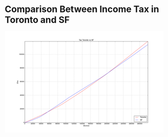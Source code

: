 # Comparison Between Income Tax in Toronto and SF

![Comparison for earning between 0-300k](https://github.com/bsurmanski/TorontoSFTax/blob/master/img/figure_1.png)
